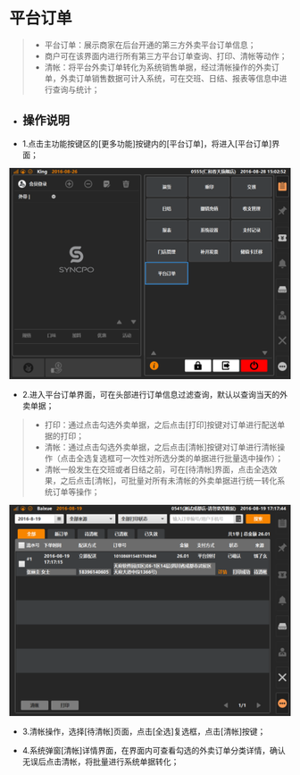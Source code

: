 # 平台订单  

> * 平台订单：展示商家在后台开通的第三方外卖平台订单信息；  
> * 商户可在该界面内进行所有第三方平台订单查询、打印、清帐等动作；
> * 清帐：将平台外卖订单转化为系统销售单据，经过清帐操作的外卖订单，外卖订单销售数据可计入系统，可在交班、日结、报表等信息中进行查询与统计；  
> 

* ## 操作说明
* 1.点击主功能按键区的[更多功能]按键内的[平台订单]，将进入[平台订单]界面；    
  
![](平台订单-1.png)  

* 2.进入平台订单界面，可在头部进行订单信息过滤查询，默认以查询当天的外卖单据；  
> * 打印：通过点击勾选外卖单据，之后点击[打印]按键对订单进行配送单据的打印；  
> * 清帐：通过点击勾选外卖单据，之后点击[清帐]按键对订单进行清帐操作（点击全选复选框可一次性对所选分类的单据进行批量选中操作）；
> * 清帐一般发生在交班或者日结之前，可在[待清帐]界面，点击全选效果，之后点击[清帐]，可批量对所有未清帐的外卖单据进行统一转化系统订单等操作；  
  
![](24.1平台订单-1.png)  

* 3.清帐操作，选择[待清帐]页面，点击[全选]复选框，点击[清帐]按键；  



* 4.系统弹窗[清帐]详情界面，在界面内可查看勾选的外卖订单分类详情，确认无误后点击清帐，将批量进行系统单据转化；  


